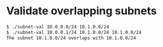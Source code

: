 # Validate overlapping subnets

```bash
$ ./subnet-val 10.0.0.0/24 10.1.0.0/24
$ ./subnet-val 10.0.0.1/24 10.1.0.0/24 10.1.0.0/24
The subnet 10.1.0.0/24 overlaps with 10.1.0.0/24
```
